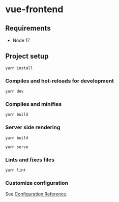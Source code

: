 # vue-frontend

## Requirements

- Node 17

## Project setup

```
yarn install
```

### Compiles and hot-reloads for development

```
yarn dev
```

### Compiles and minifies

```
yarn build
```

### Server side rendering

```
yarn build
```

```
yarn serve
```

### Lints and fixes files

```
yarn lint
```

### Customize configuration

See [Configuration Reference](https://cli.vuejs.org/config/).
